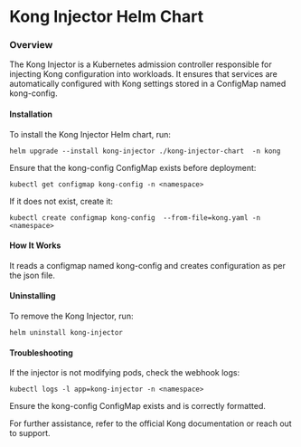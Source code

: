 # Kong Injector Helm Chart

### Overview

The Kong Injector is a Kubernetes admission controller responsible for injecting Kong configuration into workloads. It ensures that services are automatically configured with Kong settings stored in a ConfigMap named kong-config.

#### Installation

To install the Kong Injector Helm chart, run:

```helm upgrade --install kong-injector ./kong-injector-chart  -n kong ```

Ensure that the kong-config ConfigMap exists before deployment:

``` kubectl get configmap kong-config -n <namespace> ```

If it does not exist, create it:

``` kubectl create configmap kong-config  --from-file=kong.yaml -n <namespace> ```

#### How It Works

It reads a configmap named kong-config and creates configuration as per the json file.

#### Uninstalling

To remove the Kong Injector, run:

``` helm uninstall kong-injector ```

#### Troubleshooting

If the injector is not modifying pods, check the webhook logs:

``` kubectl logs -l app=kong-injector -n <namespace> ```

Ensure the kong-config ConfigMap exists and is correctly formatted.

For further assistance, refer to the official Kong documentation or reach out to support.
